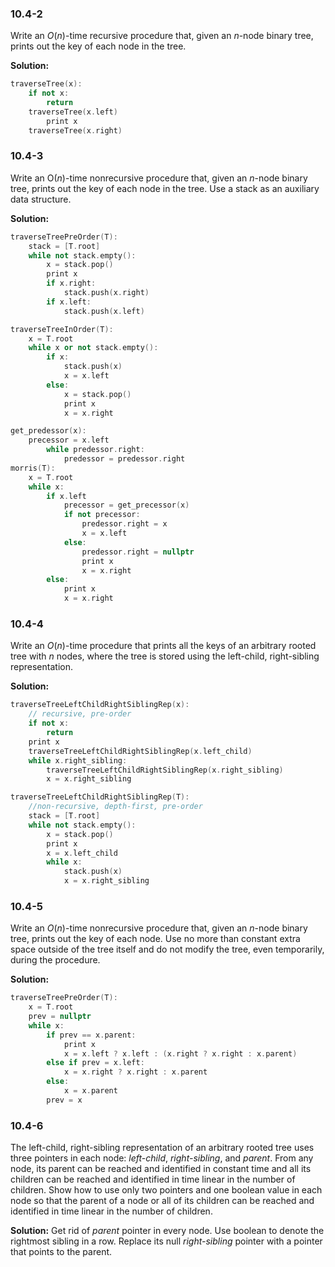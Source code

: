 ### 10.4-2
Write an $O(n)$-time recursive procedure that, given an $n$-node binary tree, prints out the key of each node in the tree.

**Solution:**
```C++
traverseTree(x):
    if not x:
        return
    traverseTree(x.left)
        print x
    traverseTree(x.right)
```


### 10.4-3
Write an O$(n)$-time nonrecursive procedure that, given an $n$-node binary tree, prints out the key of each node in the tree. Use a stack as an auxiliary data structure.

**Solution:**
```C++
traverseTreePreOrder(T):
    stack = [T.root]
    while not stack.empty():
        x = stack.pop()
        print x
        if x.right:
            stack.push(x.right)
        if x.left:
            stack.push(x.left)
```

```C++
traverseTreeInOrder(T):
    x = T.root
    while x or not stack.empty():
        if x:
            stack.push(x)
            x = x.left
        else:
            x = stack.pop()
            print x
            x = x.right
```

```C++
get_predessor(x):
    precessor = x.left
        while predessor.right:
            predessor = predessor.right
morris(T):
    x = T.root
    while x:
        if x.left
            precessor = get_precessor(x)
            if not precessor:
                predessor.right = x
                x = x.left
            else:
                predessor.right = nullptr
                print x
                x = x.right
        else:
            print x
            x = x.right
```

### 10.4-4
Write an $O(n)$-time procedure that prints all the keys of an arbitrary rooted tree with $n$ nodes, where the tree is stored using the left-child, right-sibling representation.

**Solution:**
```C++
traverseTreeLeftChildRightSiblingRep(x):
    // recursive, pre-order
    if not x:
        return
    print x
    traverseTreeLeftChildRightSiblingRep(x.left_child)
    while x.right_sibling:
        traverseTreeLeftChildRightSiblingRep(x.right_sibling)
        x = x.right_sibling
```
```C++
traverseTreeLeftChildRightSiblingRep(T):
    //non-recursive, depth-first, pre-order
    stack = [T.root]
    while not stack.empty():
        x = stack.pop()
        print x
        x = x.left_child
        while x:
            stack.push(x)
            x = x.right_sibling
```
### 10.4-5
Write an $O(n)$-time nonrecursive procedure that, given an $n$-node binary tree, prints out the key of each node. Use no more than constant extra space outside of the tree itself and do not modify the tree, even temporarily, during the procedure.

**Solution:**
```C++
traverseTreePreOrder(T):
    x = T.root
    prev = nullptr
    while x:
        if prev == x.parent:
            print x
            x = x.left ? x.left : (x.right ? x.right : x.parent)
        else if prev = x.left:
            x = x.right ? x.right : x.parent
        else:
            x = x.parent
        prev = x
```

### 10.4-6
The left-child, right-sibling representation of an arbitrary rooted tree uses three pointers in each node: _left-child_, _right-sibling_, and _parent_. From any node, its parent can be reached and identified in constant time and all its children can be reached and identified in time linear in the number of children. Show how to use only two pointers and one boolean value in each node so that the parent of a node or all of its children can be reached and identified in time linear in the number of children.

**Solution:**
Get rid of _parent_ pointer in every node. Use boolean to denote the rightmost sibling in a row. Replace its null _right-sibling_ pointer with a pointer that points to the parent. 
